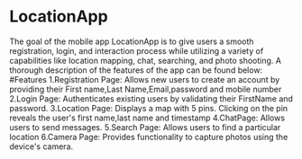 # LocationApp
The goal of the mobile app LocationApp is to give users a smooth registration, login, and interaction process while utilizing a variety of capabilities like location mapping, chat, searching, and photo shooting. A thorough description of the features of the app can be found below:
#Features
1.Registration Page:
Allows new users to create an account by providing their First name,Last Name,Email,password and mobile number 
2.Login Page:
Authenticates existing users by validating their FirstName and password.
3.Location Page:
Displays a map with 5 pins. Clicking on the pin reveals the user's first name,last name and timestamp
4.ChatPage:
Allows users to send messages.
5.Search Page:
Allows users to find a particular location
6.Camera Page:
Provides functionality to capture photos using the device's camera.
